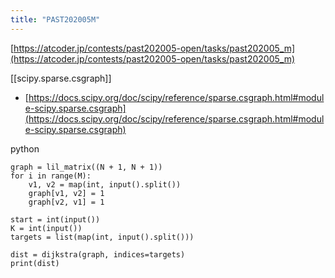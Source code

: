 ```yaml
---
title: "PAST202005M"
---
```


[https://atcoder.jp/contests/past202005-open/tasks/past202005_m](https://atcoder.jp/contests/past202005-open/tasks/past202005_m)

[[scipy.sparse.csgraph]]
- [https://docs.scipy.org/doc/scipy/reference/sparse.csgraph.html#module-scipy.sparse.csgraph](https://docs.scipy.org/doc/scipy/reference/sparse.csgraph.html#module-scipy.sparse.csgraph)


python

```
graph = lil_matrix((N + 1, N + 1))
for i in range(M):
    v1, v2 = map(int, input().split())
    graph[v1, v2] = 1
    graph[v2, v1] = 1

start = int(input())
K = int(input())
targets = list(map(int, input().split()))

dist = dijkstra(graph, indices=targets)
print(dist)
```


